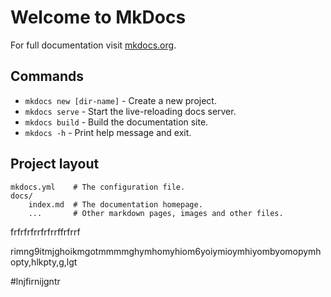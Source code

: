 # Welcome to MkDocs

For full documentation visit [mkdocs.org](https://www.mkdocs.org).

## Commands

* `mkdocs new [dir-name]` - Create a new project. 
* `mkdocs serve` - Start the live-reloading docs server.
* `mkdocs build` - Build the documentation site.
* `mkdocs -h` - Print help message and exit.

## Project layout

    mkdocs.yml    # The configuration file.
    docs/
        index.md  # The documentation homepage.
        ...       # Other markdown pages, images and other files.



frfrfrfrrfrfrrffrfrrf



rimng9itmjghoikmgotmmmmghymhomyhiom6yoiymioymhiyombyomopymhopty,hlkpty,g,lgt

#lnjfirnijgntr











